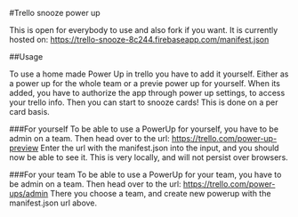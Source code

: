 #Trello snooze power up

This is open for everybody to use and also fork if you want.
It is currently hosted on: https://trello-snooze-8c244.firebaseapp.com/manifest.json

##Usage

To use a home made Power Up in trello you have to add it yourself.
Either as a power up for the whole team or a previe power up for yourself.
When its added, you have to authorize the app through power up settings, to access your trello info.
Then you can start to snooze cards!
This is done on a per card basis.

###For yourself
To be able to use a PowerUp for yourself, you have to be admin on a team.
Then head over to the url: https://trello.com/power-up-preview
Enter the url with the manifest.json into the input, and you should now be able to see it.
This is very locally, and will not persist over browsers.

###For your team
To be able to use a PowerUp for your team, you have to be admin on a team.
Then head over to the url: https://trello.com/power-ups/admin
There you choose a team, and create new powerup with the manifest.json url above.
